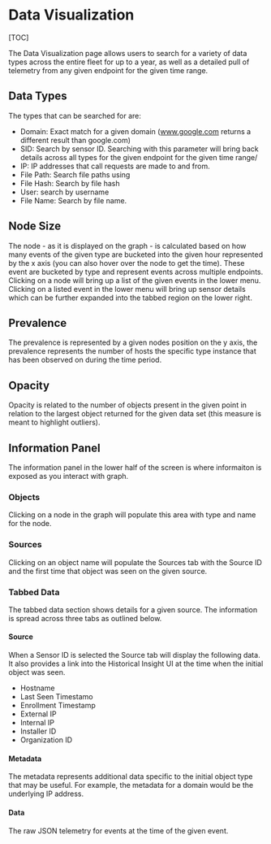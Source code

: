 # Data Visualization

[TOC]

The Data Visualization page allows users to search for a variety of data types across the entire fleet for up to a year, as well as a detailed pull of telemetry from any given endpoint for the given time range.

## Data Types

The types that can be searched for are:

* Domain: Exact match for a given domain (www.google.com returns a different result than google.com)
* SID: Search by sensor ID. Searching with this parameter will bring back details across all types for  the given endpoint for the given time range/
* IP: IP addresses that call requests are made to and from.
* File Path: Search file paths using 
* File Hash: Search by file hash
* User: search by username
* File Name: Search by file name.

## Node Size

The node - as it is displayed on the graph - is calculated based on how many events of the given type are bucketed into the given hour represented by the x axis (you can also hover over the node to get the time). These event are bucketed by type and represent events across multiple endpoints. Clicking on a node will bring up a list of the given events in the lower menu. Clicking on a listed event in the lower menu will bring up sensor details which can be further expanded into the tabbed region on the lower right.

## Prevalence 

The prevalence is represented by a given nodes position on the y axis, the prevalence represents the number of hosts the specific type instance that has been observed on during the time period.

## Opacity

Opacity is related to the number of objects present in the given point in relation to the largest object  returned for the given data set (this measure is meant to highlight outliers).

## Information Panel

The information panel in the lower half of the screen is where informaiton is exposed as you interact with graph.

### Objects

Clicking on a node in the graph will populate this area with type and name for the node.

### Sources

Clicking on an object name will populate the Sources tab with the Source ID and the first time that object was seen on the given source.

### Tabbed Data 

The tabbed data section shows details for a given source. The information is spread across three tabs as outlined below.

#### Source

When a Sensor ID is selected the Source tab will display the following data. It also provides a link into the Historical Insight UI at the time when the initial object was seen.

* Hostname
* Last Seen Timestamo
* Enrollment Timestamp
* External IP
* Internal IP
* Installer ID
* Organization ID

#### Metadata 

The metadata represents additional data specific to the initial object type that may be useful. For example, the metadata for a domain would be the underlying IP address.

#### Data

The raw JSON telemetry for events at the time of the given event.




